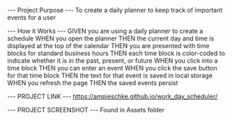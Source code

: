 --- Project Purpose ---
To create a daily planner to keep track of important events for a user

--- How it Works ---
GIVEN you are using a daily planner to create a schedule
WHEN you open the planner
THEN the current day and time is displayed at the top of the calendar
THEN you are presented with time blocks for standard business hours
THEN each time block is color-coded to indicate whether it is in the past, present, or future
WHEN you click into a time block
THEN you can enter an event
WHEN you click the save button for that time block
THEN the text for that event is saved in local storage
WHEN you refresh the page
THEN the saved events persist

--- PROJECT LINK ---
https://ampieschke.github.io/work_day_scheduler/

--- PROJECT SCREENSHOT ---
Found in Assets folder
